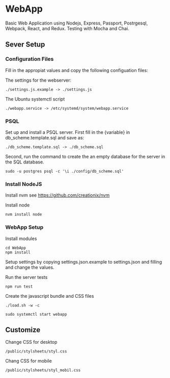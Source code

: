 # WebApp
Basic Web Application using Nodejs, Express, Passport, Postrgesql, Webpack, React, and Redux.
Testing with Mocha and Chai.

## Sever Setup

### Configuration Files

Fill in the appropiat values and copy the following configuation files:

The settings for the webserver:

    ./settings.js.example -> ./settings.js
    
The Ubuntu systemctl script

    ./webapp.service -> /etc/systemd/system/webapp.service

### PSQL

Set up and install a PSQL server. First fill in the {variable} in 
db_scheme.template.sql and save as:

    ./db_scheme.template.sql -> ./db_scheme.sql
    
Second, run the command to create the an empty database for the 
server in the SQL database.

    sudo -u postgres psql -c '\i ./config/db_scheme.sql'

### Install NodeJS

Install nvm see https://github.com/creationix/nvm 

Install node

	nvm install node




### WebApp Setup
    
Install modules

    cd WebApp
    npm install
    
Setup settings by copying settings.json.example to settings.json and filling
and change the values.

Run the server tests

    npm run test

Create the javascript bundle and CSS files

    ./load.sh -w -c

    sudo systemctl start webapp
    
## Customize


Change CSS for desktop

    /public/stylsheets/styl.css
    
Chang CSS for mobile

    /public/stylsheets/styl_mobil.css
